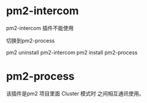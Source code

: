 # pm2-intercom

pm2-intercom 插件不能使用

切换到pm2-process

pm2 uninstall pm2-intercom
pm2 install pm2-process


# pm2-process 

该插件是pm2 项目里面 Cluster 模式时 之间相互通讯使用。